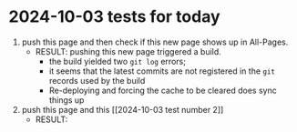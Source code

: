 # 2024-10-03 tests for today

1. push this page and then check if this new page shows up in All-Pages.
	 - RESULT: pushing this new page triggered a build.
		 - the build yielded two `git log` errors;
		 - it seems that the latest commits are not registered in the `git` records used by the build
		 - Re-deploying and forcing the cache to be cleared does sync things up
2. push this page and this [[2024-10-03 test number 2]]  
	- RESULT: 

